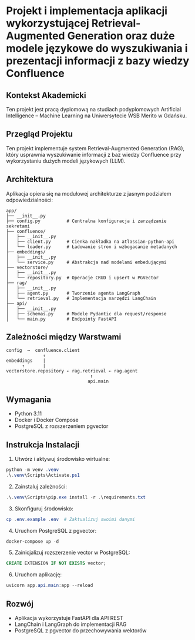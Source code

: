 # Projekt i implementacja aplikacji wykorzystującej Retrieval-Augmented Generation oraz duże modele językowe do wyszukiwania i prezentacji informacji z bazy wiedzy Confluence

## Kontekst Akademicki
Ten projekt jest pracą dyplomową na studiach podyplomowych Artificial Intelligence – Machine Learning na Uniwersytecie WSB Merito w Gdańsku.

## Przegląd Projektu
Ten projekt implementuje system Retrieval-Augmented Generation (RAG), który usprawnia wyszukiwanie informacji z baz wiedzy Confluence przy wykorzystaniu dużych modeli językowych (LLM).

## Architektura

Aplikacja opiera się na modułowej architekturze z jasnym podziałem odpowiedzialności:

```
app/
├── __init__.py
├── config.py          # Centralna konfiguracja i zarządzanie sekretami
├── confluence/
│   ├── __init__.py
│   ├── client.py      # Cienka nakładka na atlassian-python-api
│   └── loader.py      # Ładowanie stron i wzbogacanie metadanych
├── embeddings/
│   ├── __init__.py
│   └── service.py     # Abstrakcja nad modelami embedującymi
├── vectorstore/
│   ├── __init__.py
│   └── repository.py  # Operacje CRUD i upsert w PGVector
├── rag/
│   ├── __init__.py
│   ├── agent.py       # Tworzenie agenta LangGraph
│   └── retrieval.py   # Implementacja narzędzi LangChain
├── api/
│   ├── __init__.py
│   ├── schemas.py     # Modele Pydantic dla request/response
│   └── main.py        # Endpointy FastAPI
```

## Zależności między Warstwami

```
config  →  confluence.client
              ↑
embeddings    |
      ↑       |
vectorstore.repository ← rag.retrieval ← rag.agent
                                ↑
                               api.main
```

## Wymagania

- Python 3.11
- Docker i Docker Compose
- PostgreSQL z rozszerzeniem pgvector

## Instrukcja Instalacji

1. Utwórz i aktywuj środowisko wirtualne:
```powershell
python -m venv .venv
.\.venv\Scripts\Activate.ps1
```

2. Zainstaluj zależności:
```powershell
.\.venv\Scripts\pip.exe install -r .\requirements.txt
```

3. Skonfiguruj środowisko:
```powershell
cp .env.example .env  # Zaktualizuj swoimi danymi
```

4. Uruchom PostgreSQL z pgvector:
```powershell
docker-compose up -d
```

5. Zainicjalizuj rozszerzenie vector w PostgreSQL:
```sql
CREATE EXTENSION IF NOT EXISTS vector;
```

6. Uruchom aplikację:
```powershell
uvicorn app.api.main:app --reload
```

## Rozwój

- Aplikacja wykorzystuje FastAPI dla API REST
- LangChain i LangGraph do implementacji RAG
- PostgreSQL z pgvector do przechowywania wektorów
